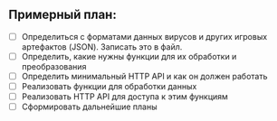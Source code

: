 Примерный план:
---------------

- [ ] Определиться с форматами данных вирусов и других
  игровых артефактов (JSON). Записать это в файл.
- [ ] Определить, какие нужны функции для их обработки
  и преобразования
- [ ] Определить минимальный HTTP API и как он должен
  работать
- [ ] Реализовать функции для обработки данных
- [ ] Реализовать HTTP API для доступа к этим функциям
- [ ] Сформировать дальнейшие планы
